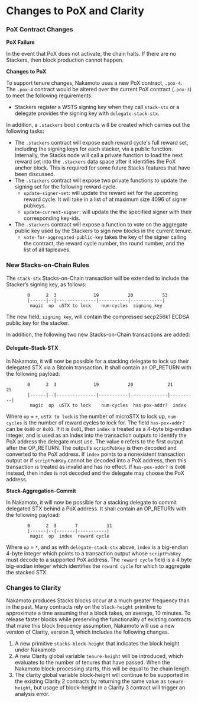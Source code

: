 # Changes to PoX and Clarity

### **PoX Contract Changes**

**PoX Failure**

In the event that PoX does not activate, the chain halts. If there are no Stackers, then block production cannot happen.

**Changes to PoX**

To support tenure changes, Nakamoto uses a new PoX contract, `.pox-4`. The `.pox-4` contract would be altered over the current PoX contract (`.pox-3`) to meet the following requirements:

* Stackers register a WSTS signing key when they call `stack-stx` or a delegate provides the signing key with `delegate-stack-stx`.

In addition, a `.stackers` boot contracts will be created which carries out the following tasks:

* The `.stackers` contract will expose each reward cycle's full reward set, including the signing keys for each stacker, via a public function. Internally, the Stacks node will call a private function to load the next reward set into the `.stackers` data space after it identifies the PoX anchor block. This is required for some future Stacks features that have been discussed.
* The `.stackers` contract will expose two private functions to update the signing set for the following reward cycle.
  * `update-signer-set`: will update the reward set for the upcoming reward cycle. It will take in a list of at maximum size 4096 of signer pubkeys.
  * `update-current-signer`: will update the the specified signer with their corresponding key-ids.
* The `.stackers` contract will expose a function to vote on the aggregate public key used by the Stackers to sign new blocks in the current tenure.
  * `vote-for-aggregated-public-key` takes the key of the signer calling the contract, the reward cycle number, the round number, and the list of all tapleaves.

### New Stacks-on-Chain Rules

The `stack-stx` Stacks-on-Chain transaction will be extended to include the Stacker’s signing key, as follows:

```
        0      2  3              19           20           53
        |------|--|---------------|-----------|------------|
         magic  op  uSTX to lock    num-cycles  signing key
```

The new field, `signing key`, will contain the compressed secp256k1 ECDSA public key for the stacker.

In addition, the following two new Stacks-on-Chain transactions are added:

#### Delegate-Stack-STX

In Nakamoto, it will now be possible for a stacking delegate to lock up their delegated STX via a Bitcoin transaction. It shall contain an OP\_RETURN with the following payload:

```
        0      2  3              19           20             21        25
        |------|--|---------------|-----------|--------------|----------|
         magic  op  uSTX to lock    num-cycles  has-pox-addr?  index
```

Where `op` = `+`, `uSTX to lock` is the number of microSTX to lock up, `num-cycles` is the number of reward cycles to lock for. The field `has-pox-addr?` can be `0x00` or `0x01`. If it is `0x01`, then `index` is treated as a 4-byte big-endian integer, and is used as an index into the transaction outputs to identify the PoX address the delegate must use. The value `0` refers to the first output after the OP\_RETURN. The output’s `scriptPubKey` is then decoded and converted to the PoX address. If `index` points to a nonexistent transaction output or if `scriptPubKey` cannot be decoded into a PoX address, then this transaction is treated as invalid and has no effect. If `has-pox-addr?` is `0x00` instead, then index is not decoded and the delegate may choose the PoX address.

**Stack-Aggregation-Commit**

In Nakamoto, it will now be possible for a stacking delegate to commit delegated STX behind a PoX address. It shall contain an OP\_RETURN with the following payload:

```
        0      2  3       7           11
        |------|--|-------|-----------|
         magic  op  index  reward cycle
```

Where `op` = `*`, and as with `delegate-stack-stx` above, `index` is a big-endian 4-byte integer which points to a transaction output whose `scriptPubKey` must decode to a supported PoX address. The `reward cycle` field is a 4 byte big-endian integer which identifies the `reward cycle` for which to aggregate the stacked STX.

### Changes to Clarity

Nakamoto produces Stacks blocks occur at a much greater frequency than in the past. Many contracts rely on the `block-height` primitive to approximate a time assuming that a block takes, on average, 10 minutes. To release faster blocks while preserving the functionality of existing contracts that make this block frequency assumption, Nakamoto will use a new version of Clarity, version 3, which includes the following changes.

1. A new primitive `stacks-block-height` that indicates the block height under Nakamoto
2. A new Clarity global variable `tenure-height` will be introduced, which evaluates to the number of tenures that have passed. When the Nakamoto block-processing starts, this will be equal to the chain length.
3. The clarity global variable block-height will continue to be supported in the existing Clarity 2 contracts by returning the same value as `tenure-height`, but usage of block-height in a Clarity 3 contract will trigger an analysis error.
